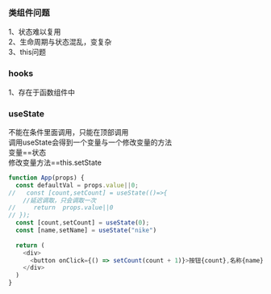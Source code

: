 ### 类组件问题
1、状态难以复用  
2、生命周期与状态混乱，变复杂  
3、this问题  
### hooks
1、存在于函数组件中  
### useState
不能在条件里面调用，只能在顶部调用  
调用useState会得到一个变量与一个修改变量的方法  
变量==状态  
修改变量方法==this.setState  
```js
function App(props) {
  const defaultVal = props.value||0;
//   const [count,setCount] = useState(()=>{
    //延迟调取，只会调取一次
//     return  props.value||0
// });
  const [count,setCount] = useState(0);
  const [name,setName] = useState("nike")
  
  return (
    <div>
      <button onClick={() => setCount(count + 1)}>按钮{count},名称{name}</button>
    </div>
  )
}
```